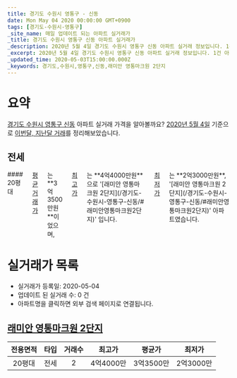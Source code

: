 ```yaml
---
title: 경기도 수원시 영통구 - 신동
date: Mon May 04 2020 00:00:00 GMT+0900
tags: [경기도-수원시-영통구]
_site_name: 매일 업데이트 되는 아파트 실거래가
_title: 경기도 수원시 영통구 신동 아파트 실거래가
_description: 2020년 5월 4일 경기도 수원시 영통구 신동 아파트 실거래 정보입니다. 1건 아파트 정보가 있습니다.
_excerpt: 2020년 5월 4일 경기도 수원시 영통구 신동 아파트 실거래 정보입니다. 1건 아파트 정보가 있습니다.
_updated_time: 2020-05-03T15:00:00.000Z
_keywords: 경기도,수원시,영통구,신동,래미안 영통마크원 2단지
---
```





# 요약
<ins>경기도 수원시 영통구 신동</ins> 아파트 실거래 가격을 알아볼까요? <ins>2020년 5월 4일</ins> 기준으로 <ins>이번달, 지난달 거래</ins>를 정리해보았습니다.

## 전세
<div class="container">
<div class="twelve columns" markdown="1">
#### 20평대
<ins>평균 거래가</ins>는 **3억3500만원**이었으며, <ins>최고가</ins>는 **4억4000만원**으로 '[래미안 영통마크원 2단지](/경기도-수원시-영통구-신동/#래미안영통마크원2단지)' 입니다. <ins>최저가</ins>는 **2억3000만원**, '[래미안 영통마크원 2단지](/경기도-수원시-영통구-신동/#래미안영통마크원2단지)' 아파트였습니다.
</div>
</div>



# 실거래가 목록
- 실거래가 등록일: 2020-05-04
- 업데이트 된 실거래 수: 0 건
- 아파트명을 클릭하면 외부 검색 페이지로 연결됩니다.

## [래미안 영통마크원 2단지](#래미안영통마크원2단지)

|전용면적|타입|거래수|최고가|평균가|최저가|
|:---:|:---:|:---:|:---:|:---:|:---:|
|20평대|<span class="deal-type-2">전세</span>|2|4억4000만|3억3500만|2억3000만|

<br/>



